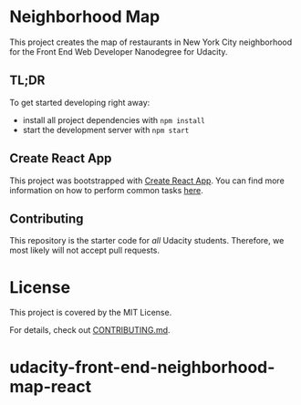 # Neighborhood Map

This project creates the map of restaurants in New York City neighborhood for the Front End Web Developer Nanodegree for Udacity.

## TL;DR

To get started developing right away:

* install all project dependencies with `npm install`
* start the development server with `npm start`

## Create React App

This project was bootstrapped with [Create React App](https://github.com/facebookincubator/create-react-app). You can find more information on how to perform common tasks [here](https://github.com/facebookincubator/create-react-app/blob/master/packages/react-scripts/template/README.md).

## Contributing

This repository is the starter code for _all_ Udacity students. Therefore, we most likely will not accept pull requests.

# License
This project is covered by the MIT License.

For details, check out [CONTRIBUTING.md](CONTRIBUTING.md).
# udacity-front-end-neighborhood-map-react
